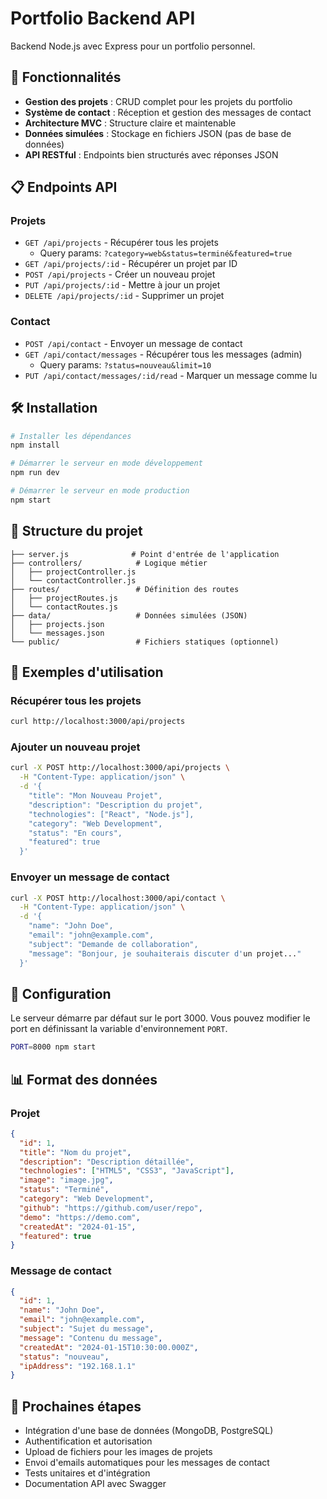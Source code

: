 # Portfolio Backend API

Backend Node.js avec Express pour un portfolio personnel.

## 🚀 Fonctionnalités

- **Gestion des projets** : CRUD complet pour les projets du portfolio
- **Système de contact** : Réception et gestion des messages de contact
- **Architecture MVC** : Structure claire et maintenable
- **Données simulées** : Stockage en fichiers JSON (pas de base de données)
- **API RESTful** : Endpoints bien structurés avec réponses JSON

## 📋 Endpoints API

### Projets

- `GET /api/projects` - Récupérer tous les projets
  - Query params: `?category=web&status=terminé&featured=true`
- `GET /api/projects/:id` - Récupérer un projet par ID
- `POST /api/projects` - Créer un nouveau projet
- `PUT /api/projects/:id` - Mettre à jour un projet
- `DELETE /api/projects/:id` - Supprimer un projet

### Contact

- `POST /api/contact` - Envoyer un message de contact
- `GET /api/contact/messages` - Récupérer tous les messages (admin)
  - Query params: `?status=nouveau&limit=10`
- `PUT /api/contact/messages/:id/read` - Marquer un message comme lu

## 🛠️ Installation

```bash
# Installer les dépendances
npm install

# Démarrer le serveur en mode développement
npm run dev

# Démarrer le serveur en mode production
npm start
```

## 📁 Structure du projet

```
├── server.js              # Point d'entrée de l'application
├── controllers/            # Logique métier
│   ├── projectController.js
│   └── contactController.js
├── routes/                 # Définition des routes
│   ├── projectRoutes.js
│   └── contactRoutes.js
├── data/                   # Données simulées (JSON)
│   ├── projects.json
│   └── messages.json
└── public/                 # Fichiers statiques (optionnel)
```

## 📝 Exemples d'utilisation

### Récupérer tous les projets

```bash
curl http://localhost:3000/api/projects
```

### Ajouter un nouveau projet

```bash
curl -X POST http://localhost:3000/api/projects \
  -H "Content-Type: application/json" \
  -d '{
    "title": "Mon Nouveau Projet",
    "description": "Description du projet",
    "technologies": ["React", "Node.js"],
    "category": "Web Development",
    "status": "En cours",
    "featured": true
  }'
```

### Envoyer un message de contact

```bash
curl -X POST http://localhost:3000/api/contact \
  -H "Content-Type: application/json" \
  -d '{
    "name": "John Doe",
    "email": "john@example.com",
    "subject": "Demande de collaboration",
    "message": "Bonjour, je souhaiterais discuter d'un projet..."
  }'
```

## 🔧 Configuration

Le serveur démarre par défaut sur le port 3000. Vous pouvez modifier le port en définissant la variable d'environnement `PORT`.

```bash
PORT=8000 npm start
```

## 📊 Format des données

### Projet

```json
{
  "id": 1,
  "title": "Nom du projet",
  "description": "Description détaillée",
  "technologies": ["HTML5", "CSS3", "JavaScript"],
  "image": "image.jpg",
  "status": "Terminé",
  "category": "Web Development",
  "github": "https://github.com/user/repo",
  "demo": "https://demo.com",
  "createdAt": "2024-01-15",
  "featured": true
}
```

### Message de contact

```json
{
  "id": 1,
  "name": "John Doe",
  "email": "john@example.com",
  "subject": "Sujet du message",
  "message": "Contenu du message",
  "createdAt": "2024-01-15T10:30:00.000Z",
  "status": "nouveau",
  "ipAddress": "192.168.1.1"
}
```

## 🚀 Prochaines étapes

- Intégration d'une base de données (MongoDB, PostgreSQL)
- Authentification et autorisation
- Upload de fichiers pour les images de projets
- Envoi d'emails automatiques pour les messages de contact
- Tests unitaires et d'intégration
- Documentation API avec Swagger